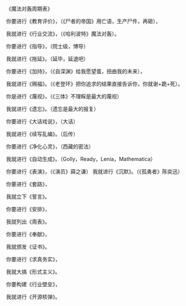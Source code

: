 《魔法对轰周期表》




你要进行《教育评价》，（《尸者的帝国》用亡语，生产尸件，再砸），

我就进行《行业交流》，（《哈利波特》魔法对轰）。




你要进行《指导》，（院士级，博导）

我就进行《拖延》。（延毕，延退吧）




你要进行《加持》，（《自深渊》给我愿望蛋，扭曲我的未来），

我就进行《赐福》。（《老登环》把你追求的结果直接告诉你，你就谢+跪+死）。




你是进行《蔑视》，（《三体》不理睬是最大的蔑视）

我就进行《遗忘》。（遗忘是最大的报复）




你要进行《大话戏说》，（大话）

我就进行《续写乱编》。（后传）




你要进行《净化心灵》，（西藏的密法）

我就进行《自动生成》。（Golly，Ready，Lenia，Mathematica）



你要进行《表演》，（《演员》薛之谦）
我就进行《沉默》。（《孤勇者》陈奕迅）



你要进行《套路》，

我就立下《誓言》。



你要进行《安排》，

我就列出《周表》。



你要进行《奉献》，

我就颁发《证书》。



你要进行《求真务实》，

我就大搞《形式主义》。



你要构建《行业壁垒》，

我就进行《开源核弹》。



